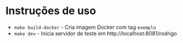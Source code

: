 # Instruções de uso

- `make build-docker` - Cria imagem Docker com tag `exemplo`
- `make dev` - Inicia servidor de teste em http://localhost:8081/rodrigo